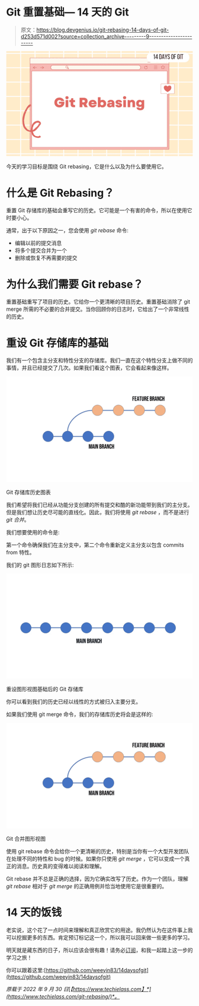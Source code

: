 # Git 重置基础— 14 天的 Git

> 原文：<https://blog.devgenius.io/git-rebasing-14-days-of-git-d253d571d002?source=collection_archive---------9----------------------->

![](img/eafdcbc25089c6e287e71d1e39c22d96.png)

今天的学习目标是围绕 Git rebasing，它是什么以及为什么要使用它。

# 什么是 Git Rebasing？

重置 Git 存储库的基础会重写它的历史。它可能是一个有害的命令，所以在使用它时要小心。

通常，出于以下原因之一，您会使用 *git rebase* 命令:

*   编辑以前的提交消息
*   将多个提交合并为一个
*   删除或恢复不再需要的提交

# 为什么我们需要 Git rebase？

重置基础重写了项目的历史。它给你一个更清晰的项目历史。重置基础消除了 git merge 所需的不必要的合并提交。当你回顾你的日志时，它给出了一个非常线性的历史。

# 重设 Git 存储库的基础

我们有一个包含主分支和特性分支的存储库。我们一直在这个特性分支上做不同的事情，并且已经提交了几次。如果我们看这个图表，它会看起来像这样。

![](img/d39e6e92f15c37d3ed856ab9d0366306.png)

Git 存储库历史图表

我们希望将我们已经从功能分支创建的所有提交和酷的新功能带到我们的主分支。但是我们想让历史尽可能的直线化。因此，我们将使用 *git rebase* ，而不是进行 *git 合并*。

我们想要使用的命令是:

第一个命令确保我们在主分支中，第二个命令重新定义主分支以包含 commits from 特性。

我们的 git 图形日志如下所示:

![](img/6fec91b1485fb46f1d065ca17f71b5e5.png)

重设图形视图基础后的 Git 存储库

你可以看到我们的历史已经以线性的方式被归入主要分支。

如果我们使用 git merge 命令，我们的存储库历史将会是这样的:

![](img/d39e6e92f15c37d3ed856ab9d0366306.png)

Git 合并图形视图

使用 git rebase 命令会给你一个更清晰的历史，特别是当你有一个大型开发团队在处理不同的特性和 bug 的时候。如果你只使用 *git merge* ，它可以变成一个真正的消息。历史真的变得难以阅读和理解。

Git rebase 并不总是正确的选择，因为它确实改写了历史。作为一个团队，理解 *git rebase* 相对于 *git merge* 的正确用例并恰当地使用它是很重要的。

# 14 天的饭钱

老实说，这个花了一点时间来理解和真正欣赏它的用途。我仍然认为在这件事上我可以挖掘更多的东西。肯定预订标记这一个，所以我可以回来做一些更多的学习。

明天就是藏东西的日子，所以应该会很有趣！请务必[订阅](https://www.techielass.com/newsletter)，和我一起踏上这一步的学习之旅！

你可以跟着这里:[https://github.com/weeyin83/14daysofgit](https://github.com/weeyin83/14daysofgit)

*原载于 2022 年 9 月 30 日*[*【https://www.techielass.com】*](https://www.techielass.com/git-rebasing/)*。*